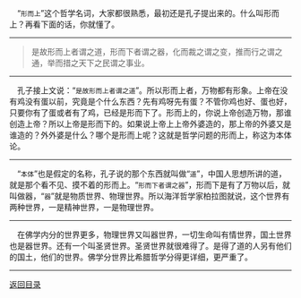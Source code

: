 &emsp;“``形而上``”这个哲学名词，大家都很熟悉，最初还是孔子提出来的。什么叫形而上？再看下面的话，你就懂了。
___
> 是故形而上者谓之道，形而下者谓之器，化而裁之谓之变，推而行之谓之通，举而措之天下之民谓之事业。
___
&emsp;孔子接上文说：“``是故形而上者谓之道``”。所以形而上者，万物都有形象。上帝在没有鸡没有蛋以前，究竟是个什么东西？先有鸡呀先有蛋？不管你鸡也好、蛋也好，只要你有了蛋或者有了鸡，已经是形而下了。形而上的，你说上帝创造万物，那谁创造上帝？所以上帝是形而下的。如果说上帝上上帝外婆造的，那上帝的外婆又是谁造的？外外婆是什么？哪个是形而上呢？这就是哲学问题的形而上，称这为本体论。
___
&emsp;“``本体``”也是假定的名称，孔子说的那个东西就叫做“``道``”，中国人思想所讲的道，就是那个看不见、摸不着的形而上。“``形而下者谓之器``”，形而下是有了万物以后，就叫做器，“``器``”就是物质世界、物理世界。所以海洋哲学家柏拉图就说，这个世界有两种世界，一是精神世界，一是物理世界。
___
&emsp;在佛学内分的世界更多，物理世界又叫器世界，一切生命叫有情世界，国土世界也是器世界。还有一个叫圣贤世界。圣贤世界就很难得了。是得了道的人另有他们的国土，他们的世界。佛学分世界比希腊哲学分得更详细，更严重了。
___
[返回目录](../../master/README.md#目录)